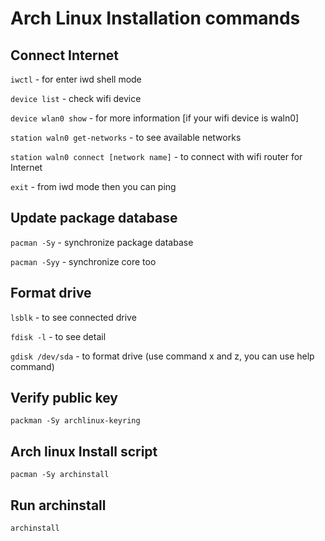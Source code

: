 # Arch Linux Installation commands


## Connect Internet

`iwctl` - for enter iwd shell mode

`device list` - check wifi device

`device wlan0 show` - for more information [if your wifi device is waln0]

`station waln0 get-networks` - to see available networks

`station waln0 connect [network name]` - to connect with wifi router for Internet

`exit` - from iwd mode then you can ping


## Update package database 

`pacman -Sy` - synchronize package database

`pacman -Syy` - synchronize core too


## Format drive

`lsblk` - to see connected drive 

`fdisk -l` - to see detail

`gdisk /dev/sda` - to format drive (use command x and z, you can use help command)


## Verify public key

`packman -Sy archlinux-keyring`


## Arch linux Install script

`pacman -Sy archinstall`

## Run archinstall

`archinstall` 


